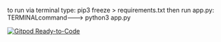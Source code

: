 to run via terminal type:
                        pip3 freeze > requirements.txt 
            then run app.py:
                        TERMINALcommand--->  python3 app.py            

[![Gitpod Ready-to-Code](https://img.shields.io/badge/Gitpod-Ready--to--Code-blue?logo=gitpod)](https://gitpod.io/#https://github.com/MACmidiDEV/taskManager-flask-mongo) 
